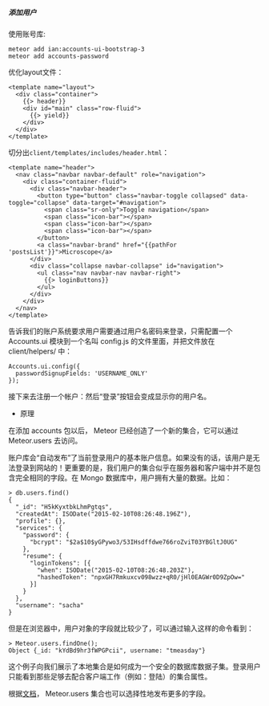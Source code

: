 ##### 添加用户

使用账号库:

```
meteor add ian:accounts-ui-bootstrap-3
meteor add accounts-password
```

优化layout文件：

```
<template name="layout">
  <div class="container">
    {{> header}}
    <div id="main" class="row-fluid">
      {{> yield}}
    </div>
  </div>
</template>
```

切分出`client/templates/includes/header.html`：

```
<template name="header">
  <nav class="navbar navbar-default" role="navigation">
    <div class="container-fluid">
      <div class="navbar-header">
        <button type="button" class="navbar-toggle collapsed" data-toggle="collapse" data-target="#navigation">
          <span class="sr-only">Toggle navigation</span>
          <span class="icon-bar"></span>
          <span class="icon-bar"></span>
          <span class="icon-bar"></span>
        </button>
        <a class="navbar-brand" href="{{pathFor 'postsList'}}">Microscope</a>
      </div>
      <div class="collapse navbar-collapse" id="navigation">
        <ul class="nav navbar-nav navbar-right">
          {{> loginButtons}}
        </ul>
      </div>
    </div>
  </nav>
</template>
```

告诉我们的账户系统要求用户需要通过用户名密码来登录，只需配置一个 Accounts.ui 模块到一个名叫 config.js 的文件里面，并把文件放在 client/helpers/ 中：

```
Accounts.ui.config({
  passwordSignupFields: 'USERNAME_ONLY'
});
```

接下来去注册一个帐户：然后“登录”按钮会变成显示你的用户名。

* 原理

在添加 accounts 包以后， Meteor 已经创造了一个新的集合，它可以通过 Meteor.users 去访问。

账户库会“自动发布”了当前登录用户的基本账户信息。如果没有的话，该用户是无法登录到网站的！更重要的是，我们用户的集合似乎在服务器和客户端中并不是包含完全相同的字段。在 Mongo 数据库中，用户拥有大量的数据。比如：

```
> db.users.find()
{
  "_id": "H5kKyxtbkLhmPgtqs",
  "createdAt": ISODate("2015-02-10T08:26:48.196Z"),
  "profile": {},
  "services": {
    "password": {
      "bcrypt": "$2a$10$yGPywo3/53IHsdffdwe766roZviT03YBGltJ0UG"
    },
    "resume": {
      "loginTokens": [{
        "when": ISODate("2015-02-10T08:26:48.203Z"),
        "hashedToken": "npxGH7Rmkuxcv098wzz+qR0/jHl0EAGWr0D9ZpOw="
      }]
    }
  },
  "username": "sacha"
}
```

但是在浏览器中，用户对象的字段就比较少了，可以通过输入这样的命令看到：

```
> Meteor.users.findOne();
Object {_id: "kYdBd9hr3fWPGPcii", username: "tmeasday"}
```

这个例子向我们展示了本地集合是如何成为一个安全的数据库数据子集。登录用户只能看到那些足够去配合客户端工作（例如：登陆）的集合属性。

根据[文档](http://docs.meteor.com/#meteor_users)， Meteor.users 集合也可以选择性地发布更多的字段。


